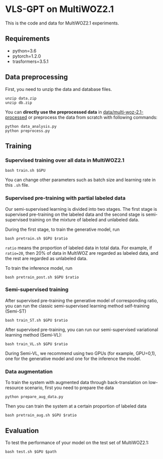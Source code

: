 # VLS-GPT on MultiWOZ2.1
This is the code and data for MultiWOZ2.1 experiments.
## Requirements
* python=3.6
* pytorch=1.2.0
* trasformers=3.5.1
## Data preprocessing
First, you need to unzip the data and database files.
```
unzip data.zip
unzip db.zip
```
You can **directly use the preprocessed data** in [data/multi-woz-2.1-processed](./data/multi-woz-2.1-processed/) or preprocess the data from scratch with following commands:
```
python data_analysis.py
python preprocess.py
```
## Training
### Supervised training over all data in MultiWOZ2.1
```
bash train.sh $GPU
```
You can change other parameters such as batch size and learning rate in this `.sh` file.

### Supervised pre-training with partial labeled data

Our semi-supervised learning is divided into two stages. The first stage is supervised pre-training on the labeled data and the second stage is semi-supervised training on the mixture of labeled and unlabeled data.

During the first stage, to train the generative model, run
```
bash pretrain.sh $GPU $ratio
```
`ratio` means the proportion of labeled data in total data. For example, if `ratio=20`, then 20% of data in MultiWOZ are regarded as labeled data, and the rest are regarded as unlabeled data.

To train the inference model, run
```
bash pretrain_post.sh $GPU $ratio
```

### Semi-supervised training
After supervised pre-training the generative model of corresponding ratio, you can run the classic semi-supervised learning method self-training (Semi-ST)
```
bash train_ST.sh $GPU $ratio
```
After supervised pre-training, you can run our semi-supervised variational learning method (Semi-VL):
```
bash train_VL.sh $GPU $ratio
```
During Semi-VL, we recommend using two GPUs (for example, GPU=0,1), one for the generative model and one for the inference the model.

### Data augmentation
To train the system with augmented data through back-translation on low-resource scenario, first you need to prepare the data
```
python prepare_aug_data.py
``` 
Then you can train the system at a certain proportion of labeled data
```
bash pretrain_aug.sh $GPU $ratio
```

## Evaluation 
To test the performance of your model on the test set of MultiWOZ2.1:
```
bash test.sh $GPU $path
```